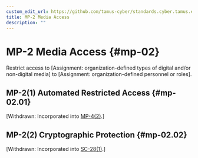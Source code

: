 ```yaml
---
custom_edit_url: https://github.com/tamus-cyber/standards.cyber.tamus.edu/tree/main/content/tamus.edu/TAMUS_profile.xml
title: MP-2 Media Access
description: ""
---
```


# MP-2 Media Access {#mp-02}

Restrict access to [Assignment: organization-defined types of digital and/or non-digital media] to [Assignment: organization-defined personnel or roles].

## MP-2(1) Automated Restricted Access {#mp-02.01}

[Withdrawn: Incorporated into [MP-4(2)](../mp/mp-04#mp-04.02).]

## MP-2(2) Cryptographic Protection {#mp-02.02}

[Withdrawn: Incorporated into [SC-28(1)](../sc/sc-28#sc-28.01).]

